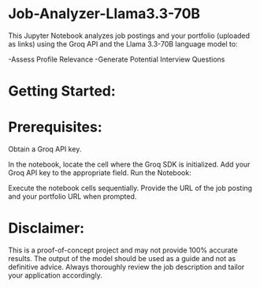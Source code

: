 # Job-Analyzer-Llama3.3-70B

This Jupyter Notebook analyzes job postings and your portfolio (uploaded as links) using the Groq API and the Llama 3.3-70B language model to:

-Assess Profile Relevance
-Generate Potential Interview Questions

# Getting Started:

# Prerequisites:
Obtain a Groq API key.

In the notebook, locate the cell where the Groq SDK is initialized.
Add your Groq API key to the appropriate field.
Run the Notebook:

Execute the notebook cells sequentially.
Provide the URL of the job posting and your portfolio URL when prompted.


# Disclaimer:

This is a proof-of-concept project and may not provide 100% accurate results.
The output of the model should be used as a guide and not as definitive advice.
Always thoroughly review the job description and tailor your application accordingly.
